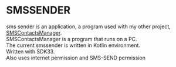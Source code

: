 # SMSSENDER
sms sender is an application, a program used with my other project, [SMSContactsManager](https://github.com/randeath/SMSContactsManager).  
SMSContactsManager is a program that runs on a PC.  
The current smssender is written in Kotlin environment.  
Written with SDK33.  
Also uses internet permission and SMS-SEND permission   
